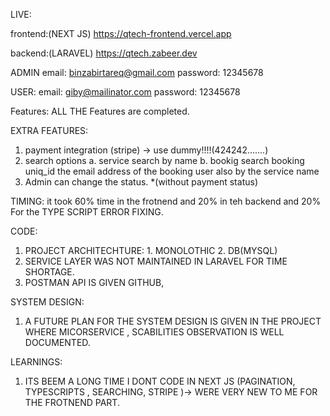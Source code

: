 LIVE:

frontend:(NEXT JS)
https://qtech-frontend.vercel.app

backend:(LARAVEL)
https://qtech.zabeer.dev

ADMIN
email: binzabirtareq@gmail.com
password: 12345678

USER: 
email: giby@mailinator.com
password: 12345678

Features: 
ALL THE Features are completed.

EXTRA FEATURES: 
1. payment integration (stripe) -> use dummy!!!!(424242.......)
2. search options
   a. service search by name
   b. bookig search 
       booking uniq_id
       the email address of the booking user
       also by the service name
3. Admin can change the status. *(without payment status)


TIMING:
it took 60% time in the frotnend and 20% in teh backend and 20% For the TYPE SCRIPT ERROR FIXING. 

CODE: 
1. PROJECT ARCHITECHTURE: 1. MONOLOTHIC 2. DB(MYSQL)
2. SERVICE LAYER WAS NOT MAINTAINED IN LARAVEL FOR TIME SHORTAGE.
3. POSTMAN API IS GIVEN GITHUB,

SYSTEM DESIGN:
1. A FUTURE PLAN FOR THE SYSTEM DESIGN IS GIVEN IN THE PROJECT WHERE MICORSERVICE , SCABILITIES OBSERVATION IS WELL DOCUMENTED.

LEARNINGS: 
1. ITS BEEM A LONG TIME I DONT CODE IN NEXT JS (PAGINATION, TYPESCRIPTS , SEARCHING, STRIPE )-> WERE VERY NEW TO ME FOR THE FROTNEND PART.




